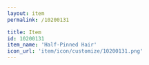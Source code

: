 ```yaml
---
layout: item
permalink: /10200131

title: Item
id: 10200131
item_name: 'Half-Pinned Hair'
icon_url: 'item/icon/customize/10200131.png'
---
```

